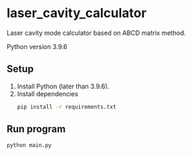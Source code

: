 # laser_cavity_calculator
Laser cavity mode calculator based on ABCD matrix method.

Python version 3.9.6

## Setup
1. Install Python (later than 3.9.6).
2. Install dependencies
   ```bash
   pip install -r requirements.txt

## Run program
```bash
python main.py
